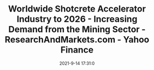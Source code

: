 ---
"title": "Worldwide Shotcrete Accelerator Industry to 2026 - Increasing Demand from the Mining Sector - ResearchAndMarkets.com - Yahoo Finance"
"date": "2021-9-14 17:31:0"
"feed_name": "GOOGLENEWS"
"feed_website": "https://news.google.com/rss/search?q=oil%26gas%7Cdrilling%7Cmining%7Cconstruction%7Cindustrial&hl=en-US&gl=US&ceid=US:en"
"feed_rss": "https://news.google.com/rss/search?q=oil%26gas%7Cdrilling%7Cmining%7Cconstruction%7Cindustrial&hl=en-US&gl=US&ceid=US:en"
"link": "https://finance.yahoo.com/news/worldwide-shotcrete-accelerator-industry-2026-173100517.html"
"file": "_posts/2021-1-1-23a5ee0e83f5d388c0b7beb4266379090ce771a5.md"
"accident": "0"
"drilling": "0"
---